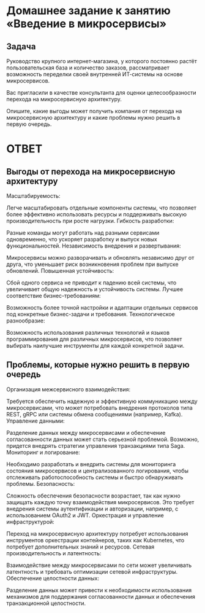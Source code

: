 # Домашнее задание к занятию «Введение в микросервисы»

## Задача

Руководство крупного интернет-магазина, у которого постоянно растёт пользовательская база и количество заказов, рассматривает возможность переделки своей внутренней   ИТ-системы на основе микросервисов. 

Вас пригласили в качестве консультанта для оценки целесообразности перехода на микросервисную архитектуру. 

Опишите, какие выгоды может получить компания от перехода на микросервисную архитектуру и какие проблемы нужно решить в первую очередь.

# ОТВЕТ

## Выгоды от перехода на микросервисную архитектуру
Масштабируемость:

Легче масштабировать отдельные компоненты системы, что позволяет более эффективно использовать ресурсы и поддерживать высокую производительность при росте нагрузки.
Гибкость разработки:

Разные команды могут работать над разными сервисами одновременно, что ускоряет разработку и выпуск новых функциональностей.
Независимость внедрения и развертывания:

Микросервисы можно разворачивать и обновлять независимо друг от друга, что уменьшает риск возникновения проблем при выпуске обновлений.
Повышенная устойчивость:

Сбой одного сервиса не приводит к падению всей системы, что увеличивает общую надежность и устойчивость системы.
Лучшее соответствие бизнес-требованиям:

Возможность более точной настройки и адаптации отдельных сервисов под конкретные бизнес-задачи и требования.
Технологическое разнообразие:

Возможность использования различных технологий и языков программирования для различных микросервисов, что позволяет выбирать наилучшие инструменты для каждой конкретной задачи.

## Проблемы, которые нужно решить в первую очередь

Организация межсервисного взаимодействия:

Требуется обеспечить надежную и эффективную коммуникацию между микросервисами, что может потребовать внедрения протоколов типа REST, gRPC или системы обмена сообщениями (например, Kafka).
Управление данными:

Разделение данных между микросервисами и обеспечение согласованности данных может стать серьезной проблемой. Возможно, придется внедрять стратегии управления транзакциями типа Saga.
Мониторинг и логирование:

Необходимо разработать и внедрить системы для мониторинга состояния микросервисов и централизованного логирования, чтобы отслеживать работоспособность системы и быстро обнаруживать проблемы.
Безопасность:

Сложность обеспечения безопасности возрастает, так как нужно защищать каждую точку взаимодействия микросервисов. Это требует внедрения системы аутентификации и авторизации, например, с использованием OAuth2 и JWT.
Оркестрация и управление инфраструктурой:

Переход на микросервисную архитектуру потребует использования инструментов оркестрации контейнеров, таких как Kubernetes, что потребует дополнительных знаний и ресурсов.
Сетевая производительность и латентность:

Взаимодействие между микросервисами по сети может увеличивать латентность и требовать оптимизации сетевой инфраструктуры.
Обеспечение целостности данных:

Разделение данных может привести к необходимости использования механизмов для поддержания согласованности данных и обеспечения транзакционной целостности.

